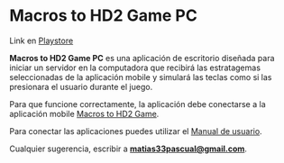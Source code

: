 # Macros to HD2 Game PC

Link en [Playstore](https://play.google.com/store/apps/details?id=com.macros.helldivers)

**Macros to HD2 Game PC** es una aplicación de escritorio diseñada para iniciar un servidor en la computadora que recibirá las estratagemas seleccionadas de la aplicación mobile y simulará las teclas como si las presionara el usuario durante el juego.

Para que funcione correctamente, la aplicación debe conectarse a la aplicación mobile [Macros to HD2 Game](https://github.com/matias33pascual/macros-to-helldivers).

Para conectar las aplicaciones puedes utilizar el [Manual de usuario](https://sites.google.com/view/manual-macros-es/p%C3%A1gina-principal).

Cualquier sugerencia, escribir a **matias33pascual@gmail.com**.
